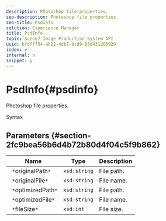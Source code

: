 ```yaml
---
description: Photoshop file properties.
seo-description: Photoshop file properties.
seo-title: PsdInfo
solution: Experience Manager
title: PsdInfo
topic: Scene7 Image Production System API
uuid: bfdff754-ab22-4db7-bcd9-85d431d03929
index: y
internal: n
snippet: y
---
```


# PsdInfo{#psdinfo}

Photoshop file properties.

 Syntax 

## Parameters {#section-2fc9bea56b6d4b72b80d4f04c5f9b862}

|  Name  | Type  | Description  |
|---|---|---|
|  ` *`originalPath`*`  | `xsd:string`  | File path.  |
|  ` *`originalFile`*`  | `xsd:string`  | File name.  |
|  ` *`optimizedPath`*`  | `xsd:string`  | File path.  |
|  ` *`optimizedFile`*`  | `xsd:string`  | File name.  |
|  ` *`fileSize`*`  | `xsd:int`  | File size.  |

